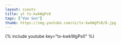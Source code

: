 ```yaml
--- 
layout: sieutv
title: yt tx-kwkWgPs0
tags: ["Van Son"]
thumb: https://img.youtube.com/vi/tx-kwkWgPs0/0.jpg
---
```

{% include youtube key="tx-kwkWgPs0" %} 
